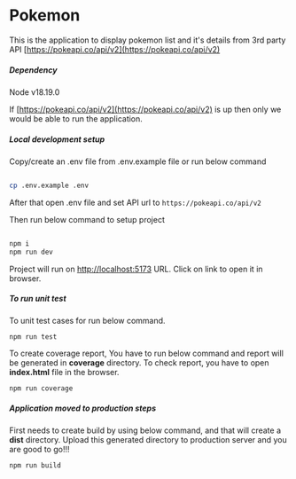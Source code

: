 # Pokemon
 
This is the application to display pokemon list and it's details from 3rd party API [https://pokeapi.co/api/v2](https://pokeapi.co/api/v2)
 
##### Dependency

Node v18.19.0

If [https://pokeapi.co/api/v2](https://pokeapi.co/api/v2) is up then only we would be able to run the application.
 
##### Local development setup
 
Copy/create an .env file from .env.example file or run below command
 
```bash

cp .env.example .env

```

After that open .env file and set API url to ```https://pokeapi.co/api/v2```

Then run below command to setup project

```bash

npm i
npm run dev

```

Project will run on [http://localhost:5173](http://localhost:5173) URL. Click on link to open it in browser.
 
##### To run unit test

To unit test cases for run below command.

```npm run test```


To create coverage report, You have to run below command and report will be generated in **coverage** directory.
To check report, you have to open **index.html** file in the browser.

```npm run coverage```
 

##### Application moved to production steps

First needs to create build by using below command, and that will create a **dist** directory. Upload this generated directory to production server and you are good to go!!!

```npm run build```
